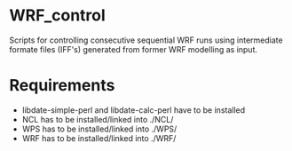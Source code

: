 WRF_control
===========

Scripts for controlling consecutive sequential WRF runs using intermediate formate files (IFF's) generated from former WRF modelling as input.

Requirements
============

- libdate-simple-perl and libdate-calc-perl have to be installed
- NCL has to be installed/linked into ./NCL/ 
- WPS has to be installed/linked into ./WPS/ 
- WRF has to be installed/linked into ./WRF/
